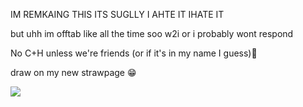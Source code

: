 
IM REMKAING THIS ITS SUGLLY I AHTE IT IHATE IT

but uhh im offtab like all the time soo w2i or i probably wont respond

No C+H unless we're friends (or if it's in my name I guess)💓

draw on my new strawpage :grin:

![](https://i.pinimg.com/736x/ce/83/a0/ce83a0fab3d9034d09c83d14fc7fc356.jpg)
